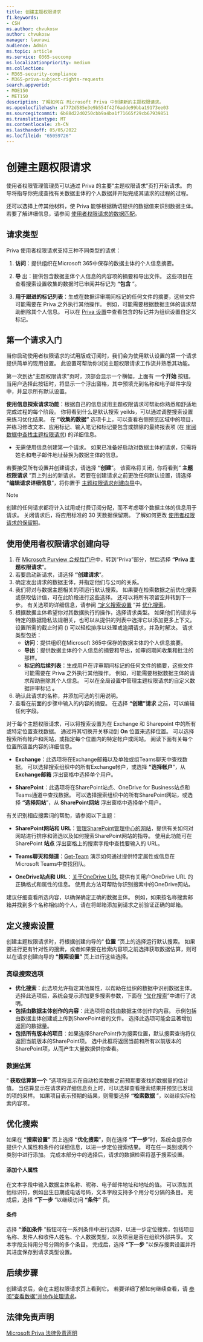 ```yaml
---
title: 创建主题权限请求
f1.keywords:
- CSH
ms.author: chvukosw
author: chvukosw
manager: laurawi
audience: Admin
ms.topic: article
ms.service: O365-seccomp
ms.localizationpriority: medium
ms.collection:
- M365-security-compliance
- M365-priva-subject-rights-requests
search.appverid:
- MOE150
- MET150
description: 了解如何在 Microsoft Priva 中创建新的主题权限请求。
ms.openlocfilehash: af772d585e3e9b554f42f6adde99bba19173ee03
ms.sourcegitcommit: 6b88d22d0250cbb9a4ba1f71665f29cb67939851
ms.translationtype: MT
ms.contentlocale: zh-CN
ms.lasthandoff: 05/05/2022
ms.locfileid: "65059726"
---
```

# <a name="create-a-subject-rights-request"></a>创建主题权限请求

使用者权限管理管理员可以通过 Priva 的主要“主题权限请求”页打开新请求。 向导将指导你完成查找有关数据主体的个人数据并开始完成其请求的过程的过程。

还可以选择上传其他材料，使 Priva 能够根据确切提供的数据值来识别数据主体。 若要了解详细信息，请参阅 [使用者权限请求的数据匹配](subject-rights-requests-data-match.md)。

## <a name="request-types"></a>请求类型

Priva 使用者权限请求支持三种不同类型的请求：

1. **访问**：提供组织在Microsoft 365中保存的数据主体的个人信息摘要。

2. **导** 出：提供包含数据主体个人信息的内容项的摘要和导出文件。 这些项目在查看搜索设置收集的数据时已审阅并标记为 **“包含** ”。

3. **用于跟进的标记列表**：生成在数据评审期间标记的任何文件的摘要，这些文件可能需要在 Priva 之外执行其他操作。 例如，可能需要根据数据主体的请求帮助删除其个人信息。 可以在 [Priva 设置](priva-settings.md)中查看包含的标记并为组织设置自定义标记。

## <a name="getting-started-with-your-first-request"></a>第一个请求入门

当你启动使用者权限请求的试用版或订阅时，我们会为使用默认设置的第一个请求提供简单的现用设置。 此设置可帮助你浏览主题权限请求工作流并熟悉其功能。

第一次到达“主题权限请求”页时，顶部会显示一个横幅，上面有 **一个开始** 按钮。 当用户选择此按钮时，将显示一个浮出窗格，其中预填充到名称和电子邮件字段中，并显示所有默认设置。

**使用信息探索请求功能**：根据自己的信息试用主题权限请求可帮助你熟悉和舒适地完成过程的每个阶段。 你将看到什么是默认搜索 yeilds，可以通过调整搜索设置来练习优化结果。 在 **“收集的数据”** 选项卡上，可以查看右侧预览区域中的项目，并练习修改文本、应用标记、输入笔记和标记要包含或排除的最终报表项 (在 [审阅数据中查找主题权限请求](subject-rights-requests-data-review.md)) 的详细信息。

- 无需使用信息创建第一个请求。 如果已准备好启动对数据主体的请求，只需将姓名和电子邮件地址替换为数据主体的信息。

若要接受所有设置并创建请求，请选择 **“创建**”。 该窗格将关闭，你将看到“ **主题权限请求** ”页上列出的新请求。 若要在创建请求之前更改任何默认设置，请选择 **“编辑请求详细信息**”，将你置于 [主题权限请求创建向导](#use-the-subject-rights-request-creation-wizard)中。

> [!NOTE]
> 创建的任何请求都将计入试用或付费订阅分配，而不考虑哪个数据主体的信息用于请求。 关闭请求后，将应用标准的 30 天数据保留期。 了解如何更改 [使用者权限请求的保留期](subject-rights-requests-reports.md#retention-periods-for-reports-and-data)。

## <a name="use-the-subject-rights-request-creation-wizard"></a>使用使用者权限请求创建向导

1. 在 [Microsoft Purview 合规性门户](https://compliance.microsoft.com/)中，转到“Priva”部分，然后选择 **“Priva 主题权限请求**”。
1. 若要启动新请求，请选择 **“创建请求**”。
1. 确定发出请求的数据主体，并指定他们与公司的关系。
1. 我们将对与数据主题相关的项运行默认搜索。 如果要在检索数据之前优化搜索或获取估计值，可在此阶段进行这些选择。 还可以将所有项留空并转到下一步。 有关选项的详细信息，请参阅 [“定义搜索设置](#define-search-settings) ”并 [优化搜索](#refine-your-search)。
1. 根据数据主体希望你对其数据执行的操作，选择请求类型。 如果他们的请求与特定的数据隐私法规相关，也可以从提供的列表中选择它以添加更多上下文。 设置所需的截止时间 () 可以轻松排序以处理或逾期请求，并及时解决。 请求类型包括：
   - **访问**：提供组织在Microsoft 365中保存的数据主体的个人信息摘要。
   - **导出**：提供数据主体的个人信息的摘要和导出，如审阅期间收集和批注的那样。
   - **标记的后续列表**：生成用户在评审期间标记的任何文件的摘要，这些文件可能需要在 Priva 之外执行其他操作。 例如，可能需要根据数据主体的请求帮助删除其个人信息。 可以在全局设置中管理主题权限请求的自定义数据评审标记 **。**
1. 确认此请求的名称，并添加可选的引用说明。
1. 查看在前面的步骤中输入的内容的摘要。 在选择 **“创建”请求** 之前，可以编辑任何字段。

对于每个主题权限请求，可以将搜索设置为在 Exchange 和 Sharepoint 中的所有或特定位置查找数据。 通过将其切换开关移动到 **On** 位置来选择位置。 可以选择搜索所有帐户和网站，或指定每个位置内的特定帐户或网站。 阅读下面有关每个位置所涵盖内容的详细信息。

- **Exchange**：此选项将在Exchange邮箱以及单独或组Teams聊天中查找数据。 可以选择搜索组织中的所有Exchange帐户，或选择 **“选择帐户**”，从 **Exchange邮箱** 浮出窗格中选择单个用户。

- **SharePoint**：此选项将在SharePoint站点、OneDrive for Business站点和Teams通道中查找数据。 可以选择搜索组织中的所有SharePoint网站，或选择 **“选择网站**”，从 **SharePoint网站** 浮出窗格中选择单个用户。

有关识别相应搜索词的帮助，请参阅以下主题：

- **SharePoint网站和 URL**：[管理SharePoint管理中心的网站](/sharepoint/manage-sites-in-new-admin-center)，提供有关如何对网站进行排序和筛选以及如何搜索SharePoint网站的指导。 使用此功能可在SharePoint **站点** 浮出窗格上的搜索字段中查找要输入的 URL。

- **Teams聊天和频道**：[Get-Team](/powershell/module/teams/get-team) 演示如何通过提供特定属性或信息在Microsoft Teams中查找团队。

- **OneDrive站点和 URL**：[关于OneDrive URL](/onedrive/list-onedrive-urls#about-onedrive-urls) 提供有关用户OneDrive URL 的正确格式和属性的信息。 使用此方法可帮助你识别搜索中的OneDrive网站。

建议仔细查看所选内容，以确保确定正确的数据主体。 例如，如果按名称搜索邮箱并找到多个名称相似的个人，请在将邮箱添加到请求之前验证正确的邮箱。

## <a name="define-search-settings"></a>定义搜索设置

创建主题权限请求时，将根据创建向导的“ **位置** ”页上的选择运行默认搜索。 如果要进行更有针对性的搜索，或者如果要在检索内容项之前选择获取数据估算，则可以在请求创建向导的 **“搜索设置”** 页上进行这些选择。

### <a name="advanced-search-options"></a>高级搜索选项

- **优化搜索**：此选项允许指定其他属性，以帮助在组织的数据中识别数据主体。 选择此选项后，系统会提示添加更多搜索参数，下面在 [“优化搜索](#refine-your-search)”中进行了说明。
- **包括由数据主体创作的内容**：此选项将查找由数据主体创作的内容。 示例包括由数据主体创建或上传到SharePoint者的文件。 选择此选项可能会显著增加返回的数据量。
- **包括所有版本的项目**：如果选择SharePoint作为搜索位置，默认搜索查询将仅返回当前版本的SharePoint项。 选中此框将返回当前和所有以前版本的SharePoint项，从而产生大量数据供你查看。

### <a name="data-estimate"></a>数据估算

“ **获取估算第一个** ”选项将显示在自动检索数据之前预期要查找的数据量的估计值。 当估算显示在请求的详细信息页上时，可以选择查看搜索结果并预览已发现的项的采样。 如果项目表示预期的结果，则需要选择 **“检索数据** ”，以继续实际检索内容项。

## <a name="refine-your-search"></a>优化搜索

如果在 **“搜索设置”** 页上选择 **“优化搜索**”，则在选择 **“下一步**”时，系统会提示你提供个人属性和条件的详细信息，以进一步定位搜索结果。 可在任一类别或两个类别中进行添加。 完成本部分中的选择后，请求的数据检索将基于搜索设置。

#### <a name="add-personal-attributes"></a>添加个人属性

在文本字段中输入数据主体名称、昵称、电子邮件地址和地址的值。 可以添加其他标识符，例如出生日期或电话号码，文本字段支持多个用分号分隔的条目。 完成后，选择 **“下一步** ”以继续访问 **“条件”** 页。

#### <a name="conditions"></a>条件

选择 **“添加条件** ”按钮可在一系列条件中进行选择，以进一步定位搜索，包括项目名称、发件人和收件人姓名、个人数据类型，以及项目是否在组织外部共享。 文本字段支持用分号分隔的多个条目。 完成后，选择 **“下一步** ”以保存搜索设置并将其进度保存到请求类型设置。

## <a name="next-steps"></a>后续步骤

创建请求后，会在主题权限请求页上看到它。 若要详细了解如何继续查看，请 [参阅“查看数据”并协作处理请求](subject-rights-requests-data-review.md)。

## <a name="legal-disclaimer"></a>法律免责声明

[Microsoft Priva 法律免责声明](priva-disclaimer.md)

